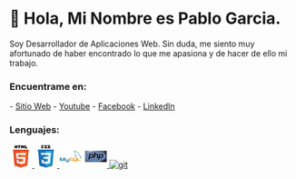 # 👋 Hola, Mi Nombre es Pablo Garcia.

Soy Desarrollador de Aplicaciones Web. Sin duda, me siento muy afortunado de haber encontrado lo que me apasiona y de hacer de ello mi trabajo. 

<h3 align="left">Encuentrame en:</h3>
<p align="left">
- <a href="https://pablogarciajc.com/">Sitio Web</a>
- <a href="https://codepen.io/m0nica"> Youtube</a>
- <a href="https://codepen.io/m0nica"> Facebook</a>
- <a href="https://www.linkedin.com/in/monicampowell/">LinkedIn</a>
</p>
<h3 align="left">Lenguajes:</h3>

<p align="left">
<a href="https://www.w3schools.com/css/" target="_blank"><img src="https://raw.githubusercontent.com/devicons/devicon/master/icons/html5/html5-original-wordmark.svg" alt="html5" width="40" height="40"/> </a> <a href="https://www.mysql.com/" target="_blank"></a>

<a href="https://git-scm.com/" target="_blank">
<img src="https://raw.githubusercontent.com/devicons/devicon/master/icons/css3/css3-original-wordmark.svg" alt="css3" width="40" height="40"/> </a> <a href="https://git-scm.com/" target="_blank">
</a>
  
<a href="https://www.mysql.com/" target="_blank"> 
<img src="https://raw.githubusercontent.com/devicons/devicon/master/icons/mysql/mysql-original-wordmark.svg" alt="mysql" width="40" height="40"/></a>
  
<a href="https://git-scm.com/" target="_blank">
<img src="https://raw.githubusercontent.com/devicons/devicon/master/icons/php/php-original.svg" alt="php" width="40" height="40"/> </a>

<a href="https://git-scm.com/" target="_blank">
<img src="https://www.vectorlogo.zone/logos/git-scm/git-scm-icon.svg" alt="git" width="40" height="40"/> </a> <a href="https://www.w3.org/html/" target="_blank">
</p></a>

<!--
**PabloGarciaJC/pablogarciajc** is a ✨ _special_ ✨ repository because its `README.md` (this file) appears on your GitHub profile.

Here are some ideas to get you started:

- 🔭 I’m currently working on ...
- 🌱 I’m currently learning ...
- 👯 I’m looking to collaborate on ...
- 🤔 I’m looking for help with ...
- 💬 Ask me about ...
- 📫 How to reach me: ...
- 😄 Pronouns: ...
- ⚡ Fun fact: ...
-->
